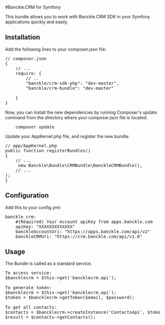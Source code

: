 #Banckle.CRM for Symfony

This bundle allows you to work with Banckle.CRM SDK in your Symfony applications quickly and easily. 


Installation
----------------------------------

Add the following lines to your composer.json file:

<pre>
// composer.json
{
    // ...
    require: {
        // ..
        "banckle/crm-sdk-php": "dev-master",
        "banckle/crm-bundle": "dev-master"

    }
}
</pre>


Now, you can install the new dependencies by running Composer's update command from the directory where your composer.json file is located.

<pre>
    composer update
</pre>


Update your AppKernel.php file, and register the new bundle:

<pre>
// app/AppKernel.php
public function registerBundles()
{
    // ...
     new Banckle\Bundle\CRMBundle\BanckleCRMBundle(),
    // ...
);
}
</pre>

Configuration
----------------------------------

Add this to your config.yml:

<pre>
banckle_crm:
    #(Required) Your Account apiKey from apps.banckle.com
    apiKey: "XXXXXXXXXXXXX"
    banckleAccountUri: "https://apps.banckle.com/api/v2"
    banckleCRMUri: "https://crm.banckle.com/api/v1.0"
</pre>

Usage
----------------------------------

The Bundle is called as a standard service. 

<pre>
To access service:
$bancklecrm = $this->get('bancklecrm.api');

To generate token:
$bancklecrm = $this->get('bancklecrm.api');
$token = $bancklecrm->getToken($email, $password);

To get all contacts:
$contacts = $bancklecrm->createInstance('ContactsApi', $token);
$result = $contacts->getContacts();
</pre>
